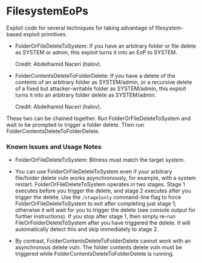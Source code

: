 # FilesystemEoPs

Exploit code for several techniques for taking advantage of filesystem-based exploit primitives.

* FolderOrFileDeleteToSystem: If you have an arbitrary folder or file delete as SYSTEM or admin, this exploit turns it into an EoP to SYSTEM.
  
  Credit: Abdelhamid Naceri (halov).
  
* FolderContentsDeleteToFolderDelete: If you have a delete of the contents of an arbitrary folder as SYSTEM/admin, or a recursive delete of a fixed but attacker-writable folder as SYSTEM/admin, this exploit turns it into an arbitrary folder delete as SYSTEM/admin. 
  
  Credit: Abdelhamid Naceri (halov).

These two can be chained together. Run FolderOrFileDeleteToSystem and wait to be prompted to trigger a folder delete. Then run FolderContentsDeleteToFolderDelete.

### Known Issues and Usage Notes

* FolderOrFileDeleteToSystem: Bitness must match the target system.

* You can use FolderOrFileDeleteToSystem even if your arbitrary file/folder delete vuln works asynchronously, for example, with a system restart. FolderOrFileDeleteToSystem operates in two stages. Stage 1 executes before you trigger the delete, and stage 2 executes after you trigger the delete. Use the `/stage1only` command-line flag to force FolderOrFileDeleteToSystem to exit after completing just stage 1; otherwise it will wait for you to trigger the delete (see console output for further instructions). If you stop after stage 1, then simply re-run FileOrFolderDeleteToSystem after you have triggered the delete. It will automatically detect this and skip immediately to stage 2.

* By contrast, FolderContentsDeleteToFolderDelete cannot work with an asynchronous delete vuln. The folder contents delete vuln must be triggered while FolderContentsDeleteToFolderDelete is running.



